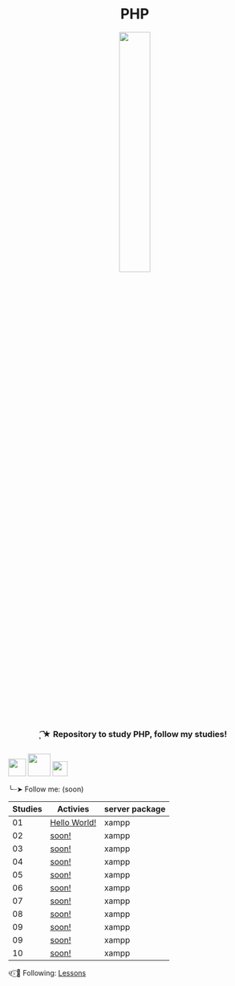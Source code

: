 <h1 align="center">
 PHP
</h1>

<div align="center">
 <img src="https://github.com/Irissuu/Java/assets/161527170/de651dca-4e82-436e-b08c-253a1377721f"  width="35%" />
</div>

<h3 align="center"> 
 ͙͘͡★ Repository to study PHP, follow my studies!
 
##

<img height="35" src="https://user-images.githubusercontent.com/25181517/192108891-d86b6220-e232-423a-bf5f-90903e6887c3.png"> <img height="45" src="https://github.com/marwin1991/profile-technology-icons/assets/76662862/dbbc299a-8356-45e4-9d2e-a6c21b4569cf">  <img height="30" src="https://img.shields.io/badge/XAMPP-FB7A24.svg?style=for-the-badge&logo=XAMPP&logoColor=white"> 

╰┈➤ Follow me: (soon)

| Studies | Activies | server package |
| ------- | -------- | -------------- |
| 01 | <a href="">Hello World!</a> | xampp | 
| 02 | <a href="">soon!</a> | xampp |
| 03 | <a href="">soon!</a> | xampp |
| 04 | <a href="">soon!</a> | xampp |
| 05 | <a href="">soon!</a> | xampp |
| 06 | <a href="">soon!</a> | xampp |
| 07 | <a href="">soon!</a> | xampp |
| 08 | <a href="">soon!</a> | xampp |
| 09 | <a href="">soon!</a> | xampp |
| 09 | <a href="">soon!</a> | xampp |
| 10 | <a href="">soon!</a> | xampp |

୧⍤⃝🍓 Following: <a href="https://www.youtube.com/playlist?list=PLHz_AreHm4dlFPrCXCmd5g92860x_Pbr_">Lessons</a>
